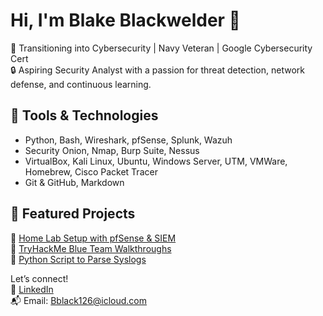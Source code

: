 # Hi, I'm Blake Blackwelder 👋

🚀 Transitioning into Cybersecurity | Navy Veteran | Google Cybersecurity Cert  
🔒 Aspiring Security Analyst with a passion for threat detection, network defense, and continuous learning.

## 🧰 Tools & Technologies
- Python, Bash, Wireshark, pfSense, Splunk, Wazuh
- Security Onion, Nmap, Burp Suite, Nessus
- VirtualBox, Kali Linux, Ubuntu, Windows Server, UTM, VMWare, Homebrew, Cisco Packet Tracer
- Git & GitHub, Markdown

## 📂 Featured Projects
🔹 [Home Lab Setup with pfSense & SIEM](https://github.com/yourusername/pfsense-homelab)  
🔹 [TryHackMe Blue Team Walkthroughs](https://github.com/yourusername/thm-blue-team)  
🔹 [Python Script to Parse Syslogs](https://github.com/yourusername/syslog-parser)

Let’s connect!  
🔗 [LinkedIn](https://linkedin.com/in/blakeblackwelder)  
📬 Email: Bblack126@icloud.com




